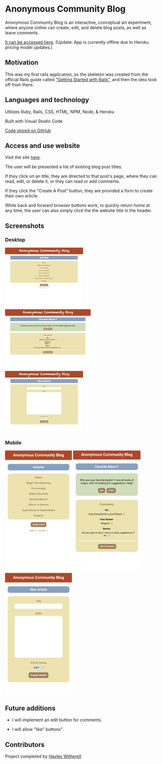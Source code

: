 # Anonymous Community Blog

Anonymous Community Blog is an interactive, conceptual art experiment, where anyone online can create, edit, and delete blog posts, as well as leave comments.

[It can be accessed here.](https://rails-fun.herokuapp.com/) (Update: App is currently offline due to Heroku pricing model updates.)

## Motivation

This was my first rails application, so the skeleton was created from the official Rails guide called ["Getting Started with Rails"](https://guides.rubyonrails.org/getting_started.html), and then the idea took off from there.

## Languages and technology

Utilizes Ruby, Rails, CSS, HTML, NPM, Node, & Heroku

Built with Visual Studio Code

[Code stored on GitHub](https://github.com/hayleyskyland/rails_fun)

## Access and use website

Visit the site [here](https://rails-fun.herokuapp.com/).

The user will be presented a list of existing blog post titles.

If they click on an title, they are directed to that post's page, where they can read, edit, or delete it, or they can read or add comments.

If they click the "Create A Post" button, they are provided a form to create their own article.

While back and forward browser buttons work, to quickly return home at any time, the user can also simply click the the website title in the header.

## Screenshots

### Desktop

<p>
  <img src="./app/assets/images/desktop-home.png" alt="desktop home screenshot" height="200"/>
  <img src="./app/assets/images/desktop-article.png" alt="desktop article screenshot" height="200"/>
  <img src="./app/assets/images/desktop-new.png" alt="desktop new post screenshot" height="200"/>
</p>

### Mobile

<p>
  <img src="./app/assets/images/mobile-home.png" alt="mobile home screenshot" height="400"/>
  <img src="./app/assets/images/mobile-article.png" alt="mobile article screenshot" height="400"/>
  <img src="./app/assets/images/mobile-new.png" alt="mobile new post screenshot" height="400"/>
</p>

## Future additions

* I will implement an edit button for comments.

* I will allow "like" buttons".

## Contributors

Project completed by [Hayley Witherell](https://github.com/hayleyw7)
